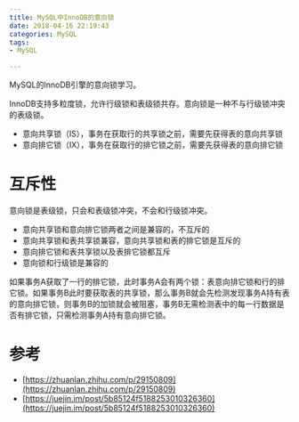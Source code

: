 ```yaml
---
title: MySQL中InnoDB的意向锁
date: 2018-04-16 22:19:43
categories: MySQL
tags: 
- MySQL

---
```


MySQL的InnoDB引擎的意向锁学习。

<!--more-->

InnoDB支持多粒度锁，允许行级锁和表级锁共存。意向锁是一种不与行级锁冲突的表级锁。

- 意向共享锁（IS），事务在获取行的共享锁之前，需要先获得表的意向共享锁
- 意向排它锁（IX），事务在获取行的排它锁之前，需要先获得表的意向排它锁

# 互斥性

意向锁是表级锁，只会和表级锁冲突，不会和行级锁冲突。

- 意向共享锁和意向排它锁两者之间是兼容的，不互斥的
- 意向共享锁和表共享锁兼容，意向共享锁和表的排它锁是互斥的
- 意向排它锁和表共享锁以及表排它锁都互斥
- 意向锁和行级锁是兼容的

如果事务A获取了一行的排它锁，此时事务A会有两个锁：表意向排它锁和行的排它锁。如果事务B此时要获取表的共享锁，那么事务B就会先检测发现事务A持有表的意向排它锁，则事务B的加锁就会被阻塞，事务B无需检测表中的每一行数据是否有排它锁，只需检测事务A持有意向排它锁。

# 参考

- [https://zhuanlan.zhihu.com/p/29150809](https://zhuanlan.zhihu.com/p/29150809)
- [https://juejin.im/post/5b85124f5188253010326360](https://juejin.im/post/5b85124f5188253010326360)